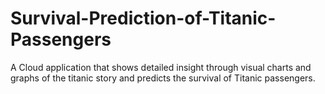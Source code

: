 # Survival-Prediction-of-Titanic-Passengers
A Cloud application that shows detailed insight through visual charts and graphs of the titanic story and predicts the survival of Titanic passengers.
